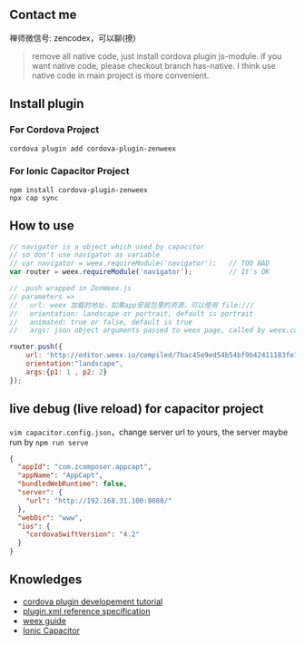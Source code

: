 ## Contact me

禅师微信号: zencodex，可以聊(撩)

> remove all native code, just install cordova plugin js-module. if you want native code, please checkout branch has-native. I think use native code in main project is more convenient.

## Install plugin

### For Cordova Project

    cordova plugin add cordova-plugin-zenweex

### For Ionic Capacitor Project

    npm install cordova-plugin-zenweex
    npx cap sync

## How to use

```js
// navigator is a object which used by capacitor
// so don't use navigator as variable
// var navigator = weex.requireModule('navigator');   // TOO BAD
var router = weex.requireModule('navigator');         // It's OK

// .push wrapped in ZenWeex.js
// parameters => 
//   url: weex 加载的地址，如果app安装包里的资源，可以使用 file:///
//   orientation: landscape or portrait, default is portrait
//   animated: true or false, default is true
//   args: json object arguments passed to weex page, called by weex.config.args 

router.push({
    url: 'http://editor.weex.io/compiled/7bac45e9ed54b54bf9b42411183fe124/bundle.weex.js', 
    orientation:"landscape", 
    args:{p1: 1 , p2: 2}
});
```

## live debug (live reload) for capacitor project

`vim capacitor.config.json`，change server url to yours,
the server maybe run by `npm run serve` 

```json
{
  "appId": "com.zcomposer.appcapt",
  "appName": "AppCapt",
  "bundledWebRuntime": false,
  "server": {
    "url": "http://192.168.31.100:8080/"
  },
  "webDir": "www",
  "ios": {
    "cordovaSwiftVersion": "4.2"
  }
}
```


## Knowledges

- [cordova plugin developement tutorial](https://cordova.apache.org/docs/en/latest/guide/hybrid/plugins/)
- [plugin.xml reference specification](https://cordova.apache.org/docs/en/latest/plugin_ref/spec.html)
- [weex guide](https://weex.apache.org/guide/introduction.html)
- [Ionic Capacitor](https://capacitor.ionicframework.com/docs/)

